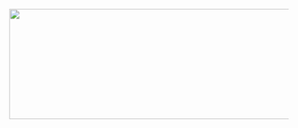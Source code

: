 <p align="center"

<a href="https://github.com/devxb/gitanimals">
  <img
    src="https://render.gitanimals.org/lines/le2sky"
    width="600"
    height="200"
  />
</a>
  
</p>
